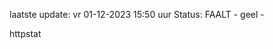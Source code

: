 laatste update: 
vr 01-12-2023 15:50   uur 
Status: FAALT - geel - 
<div class="service Y">httpstat</div>